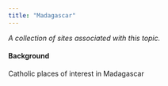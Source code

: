 ```yaml
---
title: "Madagascar"
---
```



*A collection of sites associated with this topic.*

#### Background

Catholic places of interest in Madagascar


